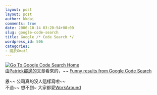 ```yaml
---
layout: post
layout: post
author: kkdai
comments: true
date: 2006-10-14 03:20:54+00:00
slug: google-code-search
title: Google /* Code Search */
wordpress_id: 506
categories:
- 關於Gmail
---
```


[![Go To Google Code Search Home](http://www.google.com/intl/en/images/codesearch_logo_sm.gif)](http://www.google.com/codesearch)  
由[Patrick那邊的](http://baby.homeip.net/patrick/archives/2006/10/google_code_sea.php)文章看來的，~~ [Funny results from Google Code Search](http://shakalaca.wordpress.com/2006/10/06/funny-results-from-google-code-search/)  
  
恩~~ 公司真的沒人這樣寫啦~~   
不過~~ 想不到~ 大家都愛[WorkAround ](http://google.com/codesearch?hl=en&lr=&q=workaround)
